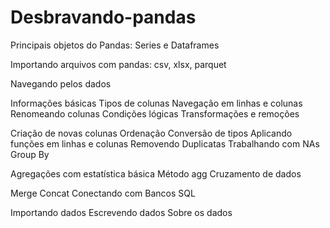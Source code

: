 # Desbravando-pandas
Principais objetos do Pandas: Series e Dataframes

Importando arquivos com pandas: csv, xlsx, parquet

Navegando pelos dados

Informações básicas Tipos de colunas
Navegação em linhas e colunas
Renomeando colunas
Condições lógicas
Transformações e remoções

Criação de novas colunas
Ordenação
Conversão de tipos
Aplicando funções em linhas e colunas
Removendo Duplicatas
Trabalhando com NAs
Group By

Agregações com estatística básica
Método agg
Cruzamento de dados

Merge
Concat
Conectando com Bancos SQL

Importando dados
Escrevendo dados
Sobre os dados
